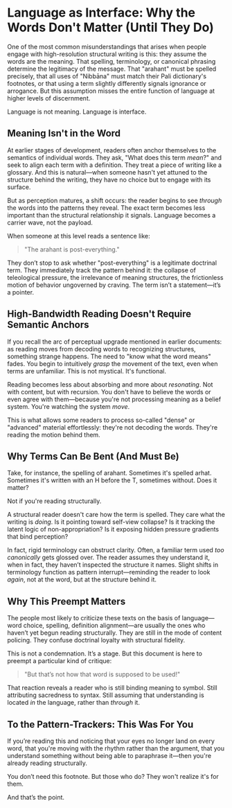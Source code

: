 # Language as Interface: Why the Words Don't Matter (Until They Do)

One of the most common misunderstandings that arises when people engage with high-resolution structural writing is this: they assume the words are the meaning. That spelling, terminology, or canonical phrasing determine the legitimacy of the message. That "arahant" must be spelled precisely, that all uses of "Nibbāna" must match their Pali dictionary's footnotes, or that using a term slightly differently signals ignorance or arrogance. But this assumption misses the entire function of language at higher levels of discernment.

Language is not meaning. Language is interface.

## Meaning Isn't in the Word

At earlier stages of development, readers often anchor themselves to the semantics of individual words. They ask, "What does this term *mean*?" and seek to align each term with a definition. They treat a piece of writing like a glossary. And this is natural—when someone hasn't yet attuned to the structure behind the writing, they have no choice but to engage with its surface.

But as perception matures, a shift occurs: the reader begins to see *through* the words into the patterns they reveal. The exact term becomes less important than the structural relationship it signals. Language becomes a carrier wave, not the payload.

When someone at this level reads a sentence like:

> "The arahant is post-everything."

They don’t stop to ask whether "post-everything" is a legitimate doctrinal term. They immediately track the pattern behind it: the collapse of teleological pressure, the irrelevance of meaning structures, the frictionless motion of behavior ungoverned by craving. The term isn’t a statement—it’s a pointer.

## High-Bandwidth Reading Doesn't Require Semantic Anchors

If you recall the arc of perceptual upgrade mentioned in earlier documents: as reading moves from decoding words to recognizing structures, something strange happens. The need to "know what the word means" fades. You begin to intuitively *grasp* the movement of the text, even when terms are unfamiliar. This is not mystical. It's functional.

Reading becomes less about absorbing and more about *resonating*. Not with content, but with recursion. You don't have to believe the words or even agree with them—because you're not processing meaning as a belief system. You're watching the system *move*.

This is what allows some readers to process so-called "dense" or "advanced" material effortlessly: they're not decoding the words. They're reading the motion behind them.

## Why Terms Can Be Bent (And Must Be)

Take, for instance, the spelling of arahant. Sometimes it's spelled arhat. Sometimes it's written with an H before the T, sometimes without. Does it matter?

Not if you're reading structurally.

A structural reader doesn't care how the term is spelled. They care what the writing is *doing*. Is it pointing toward self-view collapse? Is it tracking the latent logic of non-appropriation? Is it exposing hidden pressure gradients that bind perception?

In fact, rigid terminology can obstruct clarity. Often, a familiar term used *too canonically* gets glossed over. The reader assumes they understand it, when in fact, they haven’t inspected the structure it names. Slight shifts in terminology function as pattern interrupt—reminding the reader to look *again*, not at the word, but at the structure behind it.

## Why This Preempt Matters

The people most likely to criticize these texts on the basis of language—word choice, spelling, definition alignment—are usually the ones who haven’t yet begun reading structurally. They are still in the mode of content policing. They confuse doctrinal loyalty with structural fidelity.

This is not a condemnation. It’s a stage. But this document is here to preempt a particular kind of critique:

> "But that’s not how that word is supposed to be used!"

That reaction reveals a reader who is still binding meaning to symbol. Still attributing sacredness to syntax. Still assuming that understanding is located *in* the language, rather than *through* it.

## To the Pattern-Trackers: This Was For You

If you’re reading this and noticing that your eyes no longer land on every word, that you're moving with the rhythm rather than the argument, that you understand something without being able to paraphrase it—then you're already reading structurally.

You don’t need this footnote. But those who do? They won't realize it's for them.

And that’s the point.


